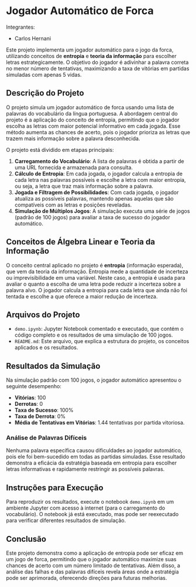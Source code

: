 # Jogador Automático de Forca

Integrantes:
* Carlos Hernani

Este projeto implementa um jogador automático para o jogo da forca, utilizando conceitos de **entropia** e **teoria da informação** para escolher letras estrategicamente. O objetivo do jogador é adivinhar a palavra correta no menor número de tentativas, maximizando a taxa de vitórias em partidas simuladas com apenas 5 vidas.

## Descrição do Projeto

O projeto simula um jogador automático de forca usando uma lista de palavras do vocabulário da língua portuguesa. A abordagem central do projeto é a aplicação do conceito de entropia, permitindo que o jogador escolha as letras com maior potencial informativo em cada jogada. Esse método aumenta as chances de acerto, pois o jogador prioriza as letras que trazem mais informação sobre a palavra desconhecida.

O projeto está dividido em etapas principais:
1. **Carregamento do Vocabulário**: A lista de palavras é obtida a partir de uma URL fornecida e armazenada para consulta.
2. **Cálculo de Entropia**: Em cada jogada, o jogador calcula a entropia de cada letra nas palavras possíveis e escolhe a letra com maior entropia, ou seja, a letra que traz mais informação sobre a palavra.
3. **Jogada e Filtragem de Possibilidades**: Com cada jogada, o jogador atualiza as possíveis palavras, mantendo apenas aquelas que são compatíveis com as letras e posições reveladas.
4. **Simulação de Múltiplos Jogos**: A simulação executa uma série de jogos (padrão de 100 jogos) para avaliar a taxa de sucesso do jogador automático.

## Conceitos de Álgebra Linear e Teoria da Informação

O conceito central aplicado no projeto é **entropia** (informação esperada), que vem da teoria da informação. Entropia mede a quantidade de incerteza ou imprevisibilidade em uma variável. Neste caso, a entropia é usada para avaliar o quanto a escolha de uma letra pode reduzir a incerteza sobre a palavra alvo. O jogador calcula a entropia para cada letra que ainda não foi tentada e escolhe a que oferece a maior redução de incerteza.

## Arquivos do Projeto

- `demo.ipynb`: Jupyter Notebook comentado e executado, que contém o código completo e os resultados de uma simulação de 100 jogos.
- `README.md`: Este arquivo, que explica a estrutura do projeto, os conceitos aplicados e os resultados.

## Resultados da Simulação

Na simulação padrão com 100 jogos, o jogador automático apresentou o seguinte desempenho:
- **Vitórias**: 100
- **Derrotas**: 0
- **Taxa de Sucesso**: 100%
- **Taxa de Derrota**: 0%
- **Média de Tentativas em Vitórias**: 1.44 tentativas por partida vitoriosa.

### Análise de Palavras Difíceis

Nenhuma palavra específica causou dificuldades ao jogador automático, pois ele foi bem-sucedido em todas as partidas simuladas. Esse resultado demonstra a eficácia da estratégia baseada em entropia para escolher letras informativas e rapidamente restringir as possíveis palavras.

## Instruções para Execução

Para reproduzir os resultados, execute o notebook `demo.ipynb` em um ambiente Jupyter com acesso à internet (para o carregamento do vocabulário). O notebook já está executado, mas pode ser reexecutado para verificar diferentes resultados de simulação.

## Conclusão

Este projeto demonstra como a aplicação de entropia pode ser eficaz em um jogo de forca, permitindo que o jogador automático maximize suas chances de acerto com um número limitado de tentativas. Além disso, a análise das falhas e das palavras difíceis revela áreas onde a estratégia pode ser aprimorada, oferecendo direções para futuras melhorias.

